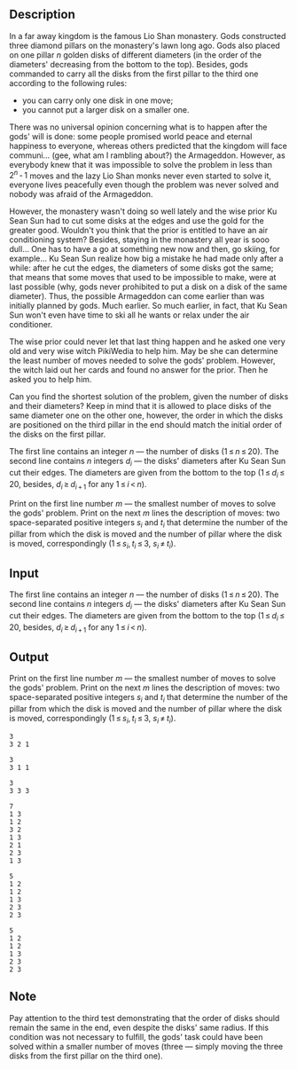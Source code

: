 ## Description

<div><p>In a far away kingdom is the famous Lio Shan monastery. Gods constructed three diamond pillars on the monastery's lawn long ago. Gods also placed on one pillar <span class="tex-span"><i>n</i></span> golden disks of different diameters (in the order of the diameters' decreasing from the bottom to the top). Besides, gods commanded to carry all the disks from the first pillar to the third one according to the following rules:</p><ul><li> you can carry only one disk in one move;</li><li> you cannot put a larger disk on a smaller one.</li></ul> There was no universal opinion concerning what is to happen after the gods' will is done: some people promised world peace and eternal happiness to everyone, whereas others predicted that the kingdom will face communi… (gee, what am I rambling about?) the Armageddon. However, as everybody knew that it was impossible to solve the problem in less than <span class="tex-span">2<sup class="upper-index"><i>n</i></sup> - 1</span> moves and the lazy Lio Shan monks never even started to solve it, everyone lives peacefully even though the problem was never solved and nobody was afraid of the Armageddon.<p>However, the monastery wasn't doing so well lately and the wise prior Ku Sean Sun had to cut some disks at the edges and use the gold for the greater good. Wouldn't you think that the prior is entitled to have an air conditioning system? Besides, staying in the monastery all year is sooo dull… One has to have a go at something new now and then, go skiing, for example… Ku Sean Sun realize how big a mistake he had made only after a while: after he cut the edges, the diameters of some disks got the same; that means that some moves that used to be impossible to make, were at last possible (why, gods never prohibited to put a disk on a disk of the same diameter). Thus, the possible Armageddon can come earlier than was initially planned by gods. Much earlier. So much earlier, in fact, that Ku Sean Sun won't even have time to ski all he wants or relax under the air conditioner.</p><p>The wise prior could never let that last thing happen and he asked one very old and very wise witch PikiWedia to help him. May be she can determine the least number of moves needed to solve the gods' problem. However, the witch laid out her cards and found no answer for the prior. Then he asked you to help him.</p><p>Can you find the shortest solution of the problem, given the number of disks and their diameters? Keep in mind that it is allowed to place disks of the same diameter one on the other one, however, the order in which the disks are positioned on the third pillar in the end should match the initial order of the disks on the first pillar.</p></div><div class="input-specification"><p>The first line contains an integer <span class="tex-span"><i>n</i></span> — the number of disks (<span class="tex-span">1 ≤ <i>n</i> ≤ 20</span>). The second line contains <span class="tex-span"><i>n</i></span> integers <span class="tex-span"><i>d</i><sub class="lower-index"><i>i</i></sub></span> — the disks' diameters after Ku Sean Sun cut their edges. The diameters are given from the bottom to the top (<span class="tex-span">1 ≤ <i>d</i><sub class="lower-index"><i>i</i></sub> ≤ 20</span>, besides, <span class="tex-span"><i>d</i><sub class="lower-index"><i>i</i></sub> ≥ <i>d</i><sub class="lower-index"><i>i</i> + 1</sub></span> for any <span class="tex-span">1 ≤ <i>i</i> &lt; <i>n</i></span>).</p></div><div class="output-specification"><p>Print on the first line number <span class="tex-span"><i>m</i></span> — the smallest number of moves to solve the gods' problem. Print on the next <span class="tex-span"><i>m</i></span> lines the description of moves: two space-separated positive integers <span class="tex-span"><i>s</i><sub class="lower-index"><i>i</i></sub></span> and <span class="tex-span"><i>t</i><sub class="lower-index"><i>i</i></sub></span> that determine the number of the pillar from which the disk is moved and the number of pillar where the disk is moved, correspondingly (<span class="tex-span">1 ≤ <i>s</i><sub class="lower-index"><i>i</i></sub>, <i>t</i><sub class="lower-index"><i>i</i></sub> ≤ 3</span>, <span class="tex-span"><i>s</i><sub class="lower-index"><i>i</i></sub> ≠ <i>t</i><sub class="lower-index"><i>i</i></sub></span>). </p></div>

## Input

<p>The first line contains an integer <span class="tex-span"><i>n</i></span> — the number of disks (<span class="tex-span">1 ≤ <i>n</i> ≤ 20</span>). The second line contains <span class="tex-span"><i>n</i></span> integers <span class="tex-span"><i>d</i><sub class="lower-index"><i>i</i></sub></span> — the disks' diameters after Ku Sean Sun cut their edges. The diameters are given from the bottom to the top (<span class="tex-span">1 ≤ <i>d</i><sub class="lower-index"><i>i</i></sub> ≤ 20</span>, besides, <span class="tex-span"><i>d</i><sub class="lower-index"><i>i</i></sub> ≥ <i>d</i><sub class="lower-index"><i>i</i> + 1</sub></span> for any <span class="tex-span">1 ≤ <i>i</i> &lt; <i>n</i></span>).</p>

## Output

<p>Print on the first line number <span class="tex-span"><i>m</i></span> — the smallest number of moves to solve the gods' problem. Print on the next <span class="tex-span"><i>m</i></span> lines the description of moves: two space-separated positive integers <span class="tex-span"><i>s</i><sub class="lower-index"><i>i</i></sub></span> and <span class="tex-span"><i>t</i><sub class="lower-index"><i>i</i></sub></span> that determine the number of the pillar from which the disk is moved and the number of pillar where the disk is moved, correspondingly (<span class="tex-span">1 ≤ <i>s</i><sub class="lower-index"><i>i</i></sub>, <i>t</i><sub class="lower-index"><i>i</i></sub> ≤ 3</span>, <span class="tex-span"><i>s</i><sub class="lower-index"><i>i</i></sub> ≠ <i>t</i><sub class="lower-index"><i>i</i></sub></span>). </p>





```input1
3
3 2 1

```




```input2
3
3 1 1

```




```input3
3
3 3 3

```




```output1
7
1 3
1 2
3 2
1 3
2 1
2 3
1 3

```




```output2
5
1 2
1 2
1 3
2 3
2 3

```




```output3
5
1 2
1 2
1 3
2 3
2 3

```



## Note

<p>Pay attention to the third test demonstrating that the order of disks should remain the same in the end, even despite the disks' same radius. If this condition was not necessary to fulfill, the gods' task could have been solved within a smaller number of moves (three — simply moving the three disks from the first pillar on the third one).</p>
